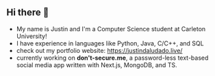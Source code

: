 ## Hi there 👋
- My name is Justin and I'm a Computer Science student at Carleton University!
- I have experience in languages like Python, Java, C/C++, and SQL
- check out my portfolio website: https://justindaludado.live/
- currently working on **don't-secure.me**, a password-less text-based social media app written with Next.js, MongoDB, and TS.
<!--
**justindal/justindal** is a ✨ _special_ ✨ repository because its `README.md` (this file) appears on your GitHub profile.

Here are some ideas to get you started:

- 🔭 I’m currently working on ...
- 🌱 I’m currently learning ...
- 👯 I’m looking to collaborate on ...
- 🤔 I’m looking for help with ...
- 💬 Ask me about ...
- 📫 How to reach me: ...
- 😄 Pronouns: ...
- ⚡ Fun fact: ...
-->
